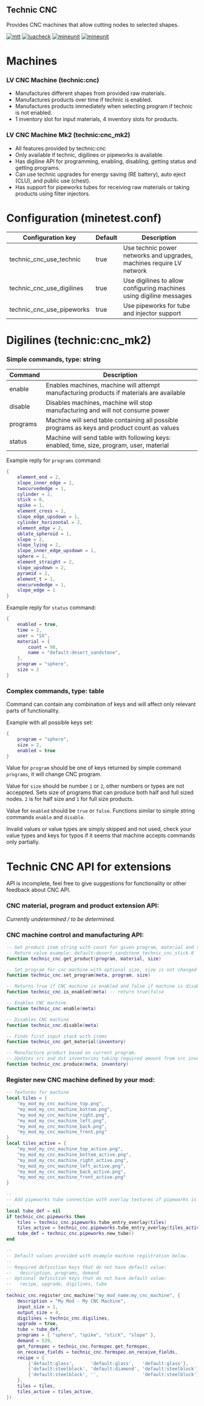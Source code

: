 Technic CNC
-----------------

Provides CNC machines that allow cutting nodes to selected shapes.

[![mtt](https://github.com/mt-mods/technic/actions/workflows/mtt.yml/badge.svg)](https://github.com/mt-mods/technic/actions/workflows/mtt.yml?query=branch%3Amaster)
[![luacheck](https://github.com/mt-mods/technic/actions/workflows/luacheck.yml/badge.svg)](https://github.com/mt-mods/technic/actions/workflows/luacheck.yml?query=branch%3Amaster)
[![mineunit](https://github.com/mt-mods/technic/actions/workflows/mineunit.yml/badge.svg)](https://github.com/mt-mods/technic/actions/workflows/mineunit.yml?query=branch%3Amaster)
[![mineunit](https://byob.yarr.is/mt-mods/technic/coverage-cnc)](https://github.com/mt-mods/technic/actions/workflows/mineunit.yml?query=branch%3Amaster+is%3Asuccess)

# Machines

### LV CNC Machine (technic:cnc)

* Manufactures different shapes from provided raw materials.
* Manufactures products over time if technic is enabled.
* Manufactures products immediately when selecting program if technic is not enabled.
* 1 inventory slot for input materials, 4 inventory slots for products.

### LV CNC Machine Mk2 (technic:cnc_mk2)

* All features provided by technic:cnc
* Only available if technic, digilines or pipeworks is available.
* Has digiline API for programming, enabling, disabling, getting status and getting programs.
* Can use technic upgrades for energy saving (RE battery), auto eject (CLU), and public use (chest).
* Has support for pipeworks tubes for receiving raw materials or taking products using filter injectors.

# Configuration (minetest.conf)

| Configuration key           | Default     | Description
|-----------------------------|-------------|--------------------------------------------------------------------------|
| technic_cnc_use_technic     | true        | Use technic power networks and upgrades, machines require LV network     |
| technic_cnc_use_digilines   | true        | Use digilines to allow configuring machines using digiline messages      |
| technic_cnc_use_pipeworks   | true        | Use pipeworks for tube and injector support                              |

# Digilines (technic:cnc_mk2)

### Simple commands, type: string

| Command           | Description
|-------------------|--------------------------------------------------------------------------------------------------|
| enable            | Enables machines, machine will attempt manufacturing products if materials are available         |
| disable           | Disables machines, machine will stop manufacturing and will not consume power                    |
| programs          | Machine will send table containing all possible programs as keys and product count as values     |
| status            | Machine will send table with following keys: enabled, time, size, program, user, material        |

Example reply for `programs` command:
```lua
{
	element_end = 2,
	slope_inner_edge = 1,
	twocurvededge = 1,
	cylinder = 2,
	stick = 8,
	spike = 1,
	element_cross = 1,
	slope_edge_upsdown = 1,
	cylinder_horizontal = 2,
	element_edge = 2,
	oblate_spheroid = 1,
	slope = 2,
	slope_lying = 2,
	slope_inner_edge_upsdown = 1,
	sphere = 1,
	element_straight = 2,
	slope_upsdown = 2,
	pyramid = 2,
	element_t = 1,
	onecurvededge = 1,
	slope_edge = 1
}
```

Example reply for `status` command:
```lua
{
	enabled = true,
	time = 2,
	user = "SX",
	material = {
		count = 98,
		name = "default:desert_sandstone",
	},
	program = "sphere",
	size = 2
}
```

### Complex commands, type: table

Command can contain any combination of keys and will affect only relevant parts of functionality.

Example with all possible keys set:

```lua
{
	program = "sphere",
	size = 2,
	enabled = true
}
```

Value for `program` should be one of keys returned by simple command `programs`, it will change CNC program.

Value for `size` should be number `1` or `2`, other numbers or types are not acceppted. Sets size of programs that can
produce both half and full sized nodes. `2` is for half size and `1` for full size products.

Value for `ènabled` should be `true` or `false`. Functions similar to simple string commands `enable` and `disable`.

Invalid values or value types are simply skipped and not used, check your value types
and keys for typos if it seems that machine accepts commands only partially.

# Technic CNC API for extensions

API is incomplete, feel free to give suggestions for functionality or other feedback about CNC API.

### CNC material, program and product extension API:

*Currently undetermined / to be determined.*

### CNC machine control and manufacturing API:
```lua
-- Get product item string with count for given program, material and size
-- Return value example: default:desert_sandstone_technic_cnc_stick 8
function technic_cnc.get_product(program, material, size)

-- Set program for cnc machine with optional size, size is not changed if size is nil
function technic_cnc.set_program(meta, program, size)

-- Returns true if CNC machine is enabled and false if machine is disabled
function technic_cnc.is_enabled(meta) -- return true|false

-- Enables CNC machine
function technic_cnc.enable(meta)

-- Disables CNC machine
function technic_cnc.disable(meta)

-- Finds first input stack with items
function technic_cnc.get_material(inventory)

-- Manufacture product based on current program.
-- Updates src and dst inventories taking required amount from src inventory and placing products into dst inventory
function technic_cnc.produce(meta, inventory)
```

### Register new CNC machine defined by your mod:
```lua
-- Textures for machine
local tiles = {
	"my_mod_my_cnc_machine_top.png",
	"my_mod_my_cnc_machine_bottom.png",
	"my_mod_my_cnc_machine_right.png",
	"my_mod_my_cnc_machine_left.png",
	"my_mod_my_cnc_machine_back.png",
	"my_mod_my_cnc_machine_front.png"
}
local tiles_active = {
	"my_mod_my_cnc_machine_top_active.png",
	"my_mod_my_cnc_machine_bottom_active.png",
	"my_mod_my_cnc_machine_right_active.png",
	"my_mod_my_cnc_machine_left_active.png",
	"my_mod_my_cnc_machine_back_active.png",
	"my_mod_my_cnc_machine_front_active.png"
}

--
-- Add pipeworks tube connection with overlay textures if pipeworks is available for CNC machines
--
local tube_def = nil
if technic_cnc.pipeworks then
	tiles = technic_cnc.pipeworks.tube_entry_overlay(tiles)
	tiles_active = technic_cnc.pipeworks.tube_entry_overlay(tiles_active)
	tube_def = technic_cnc.pipeworks.new_tube()
end

--
-- Default values provided with example machine registration below.
--
-- Required definition keys that do not have default value:
--   description, programs, demand
-- Optional definition keys that do not have default value:
--   recipe, upgrade, digilines, tube
--
technic_cnc.register_cnc_machine("my_mod_name:my_cnc_machine", {
	description = "My Mod - My CNC Machine",
	input_size = 1,
	output_size = 4,
	digilines = technic_cnc.digilines,
	upgrade = true,
	tube = tube_def,
	programs = { "sphere", "spike", "stick", "slope" },
	demand = 539,
	get_formspec = technic_cnc.formspec.get_formspec,
	on_receive_fields = technic_cnc.formspec.on_receive_fields,
	recipe = {
		{'default:glass',      'default:glass',   'default:glass'},
		{'default:steelblock', 'default:diamond', 'default:steelblock'},
		{'default:steelblock', '',                'default:steelblock'},
	},
	tiles = tiles,
	tiles_active = tiles_active,
})
```
